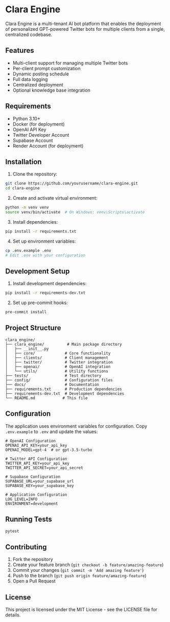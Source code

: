 # Clara Engine

Clara Engine is a multi-tenant AI bot platform that enables the deployment of personalized GPT-powered Twitter bots for multiple clients from a single, centralized codebase.

## Features

- Multi-client support for managing multiple Twitter bots
- Per-client prompt customization
- Dynamic posting schedule
- Full data logging
- Centralized deployment
- Optional knowledge base integration

## Requirements

- Python 3.10+
- Docker (for deployment)
- OpenAI API Key
- Twitter Developer Account
- Supabase Account
- Render Account (for deployment)

## Installation

1. Clone the repository:
```bash
git clone https://github.com/yourusername/clara-engine.git
cd clara-engine
```

2. Create and activate virtual environment:
```bash
python -m venv venv
source venv/bin/activate  # On Windows: venv\Scripts\activate
```

3. Install dependencies:
```bash
pip install -r requirements.txt
```

4. Set up environment variables:
```bash
cp .env.example .env
# Edit .env with your configuration
```

## Development Setup

1. Install development dependencies:
```bash
pip install -r requirements-dev.txt
```

2. Set up pre-commit hooks:
```bash
pre-commit install
```

## Project Structure

```
clara_engine/
├── clara_engine/          # Main package directory
│   ├── __init__.py
│   ├── core/             # Core functionality
│   ├── clients/          # Client management
│   ├── twitter/          # Twitter integration
│   ├── openai/           # OpenAI integration
│   └── utils/            # Utility functions
├── tests/                # Test directory
├── config/               # Configuration files
├── docs/                 # Documentation
├── requirements.txt      # Production dependencies
├── requirements-dev.txt  # Development dependencies
└── README.md            # This file
```

## Configuration

The application uses environment variables for configuration. Copy `.env.example` to `.env` and update the values:

```env
# OpenAI Configuration
OPENAI_API_KEY=your_api_key
OPENAI_MODEL=gpt-4  # or gpt-3.5-turbo

# Twitter API Configuration
TWITTER_API_KEY=your_api_key
TWITTER_API_SECRET=your_api_secret

# Supabase Configuration
SUPABASE_URL=your_supabase_url
SUPABASE_KEY=your_supabase_key

# Application Configuration
LOG_LEVEL=INFO
ENVIRONMENT=development
```

## Running Tests

```bash
pytest
```

## Contributing

1. Fork the repository
2. Create your feature branch (`git checkout -b feature/amazing-feature`)
3. Commit your changes (`git commit -m 'Add amazing feature'`)
4. Push to the branch (`git push origin feature/amazing-feature`)
5. Open a Pull Request

## License

This project is licensed under the MIT License - see the LICENSE file for details. 